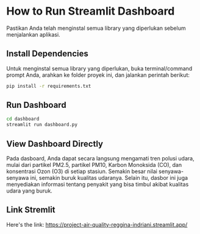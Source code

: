 # How to Run Streamlit Dashboard
Pastikan Anda telah menginstal semua library yang diperlukan sebelum menjalankan aplikasi.

## Install Dependencies

Untuk menginstal semua library yang diperlukan, buka terminal/command prompt Anda, arahkan ke folder proyek ini, dan jalankan perintah berikut:

```bash
pip install -r requirements.txt
```

## Run Dashboard
```bash
cd dashboard
streamlit run dashboard.py
```
## View Dashboard Directly
Pada dasboard, Anda dapat secara langsung mengamati tren polusi udara, mulai dari partikel PM2.5, partikel PM10, Karbon Monoksida (CO), dan konsentrasi Ozon (O3) di setiap stasiun. Semakin besar nilai senyawa-senyawa ini, semakin buruk kualitas udaranya. Selain itu, dasbor ini juga menyediakan informasi tentang penyakit yang bisa timbul akibat kualitas udara yang buruk.

## Link Stremlit
Here's the link: https://project-air-quality-reggina-indriani.streamlit.app/
